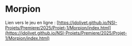 # Morpion

Lien vers le jeu en ligne : 
[https://jdolivet.github.io/NSI-Projets/Premiere/2025/Projet-1/Morpion/index.html](https://jdolivet.github.io/NSI-Projets/Premiere/2025/Projet-1/Morpion/index.html)

